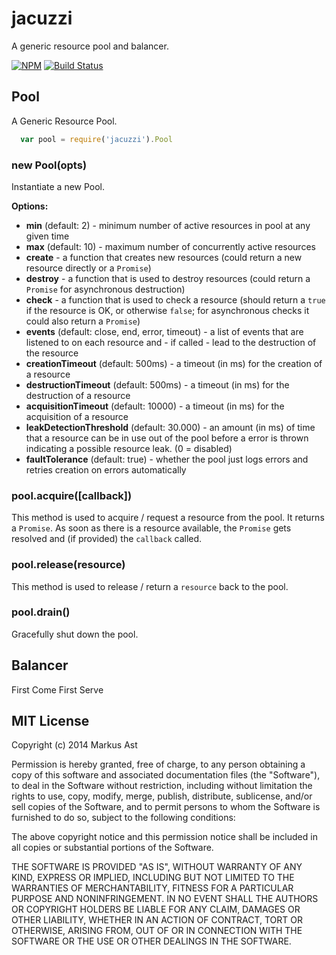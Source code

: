 # jacuzzi

  A generic resource pool and balancer.

  [![NPM](https://badge.fury.io/js/jacuzzi.svg)](https://npmjs.org/package/jacuzzi)
  [![Build Status](https://secure.travis-ci.org/rkusa/jacuzzi.svg)](http://travis-ci.org/rkusa/jacuzzi)

## Pool

  A Generic Resource Pool.

```js
  var pool = require('jacuzzi').Pool
```

### new Pool(opts)

  Instantiate a new Pool.

  **Options:**

  - **min** (default: 2) - minimum number of active resources in pool at any given time
  - **max** (default: 10) - maximum number of concurrently active resources
  - **create** - a function that creates new resources (could return a new resource directly or a `Promise`)
  - **destroy** - a function that is used to destroy resources (could return a `Promise` for asynchronous destruction)
  - **check** - a function that is used to check a resource (should return a `true` if the resource is OK, or otherwise `false`; for asynchronous checks it could also return a `Promise`)
  - **events** (default: close, end, error, timeout) - a list of events that are listened to on each resource and - if called - lead to the destruction of the resource
  - **creationTimeout** (default: 500ms) - a timeout (in ms) for the creation of a resource
  - **destructionTimeout** (default: 500ms) - a timeout (in ms) for the destruction of a resource
  - **acquisitionTimeout** (default: 10000) -  a timeout (in ms) for the acquisition of a resource
  - **leakDetectionThreshold** (default: 30.000) - an amount (in ms) of time that a resource can be in use out of the pool before a error is thrown indicating a possible resource leak. (0 = disabled)
  - **faultTolerance** (default: true) - whether the pool just logs errors and retries creation on errors automatically

### pool.acquire([callback])

  This method is used to acquire / request a resource from the pool. It returns a `Promise`. As soon as there is a resource available, the `Promise` gets resolved and (if provided) the `callback` called.

### pool.release(resource)

  This method is used to release / return a `resource` back to the pool.

### pool.drain()

  Gracefully shut down the pool.

## Balancer

  First Come First Serve


## MIT License

  Copyright (c) 2014 Markus Ast

  Permission is hereby granted, free of charge, to any person obtaining a copy of this software and associated documentation files (the "Software"), to deal in the Software without restriction, including without limitation the rights to use, copy, modify, merge, publish, distribute, sublicense, and/or sell copies of the Software, and to permit persons to whom the Software is furnished to do so, subject to the following conditions:

  The above copyright notice and this permission notice shall be included in all copies or substantial portions of the Software.

  THE SOFTWARE IS PROVIDED "AS IS", WITHOUT WARRANTY OF ANY KIND, EXPRESS OR IMPLIED, INCLUDING BUT NOT LIMITED TO THE WARRANTIES OF MERCHANTABILITY, FITNESS FOR A PARTICULAR PURPOSE AND NONINFRINGEMENT. IN NO EVENT SHALL THE AUTHORS OR COPYRIGHT HOLDERS BE LIABLE FOR ANY CLAIM, DAMAGES OR OTHER LIABILITY, WHETHER IN AN ACTION OF CONTRACT, TORT OR OTHERWISE, ARISING FROM, OUT OF OR IN CONNECTION WITH THE SOFTWARE OR THE USE OR OTHER DEALINGS IN THE SOFTWARE.